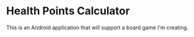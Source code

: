 # Health Points Calculator

This is an Android application that will support a board game I'm creating.